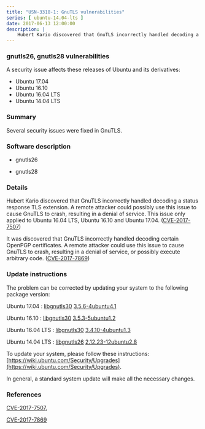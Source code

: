 ```yaml
---
title: "USN-3318-1: GnuTLS vulnerabilities"
series: [ ubuntu-14.04-lts ]
date: 2017-06-13 12:00:00
description: |
    Hubert Kario discovered that GnuTLS incorrectly handled decoding a status response TLS extension. A remote attacker could possibly use this issue to cause GnuTLS to crash, resulting in a denial of service. This issue only applied to Ubuntu 16.04 LTS, Ubuntu 16.10 and Ubuntu 17.04. ([CVE-2017-7507](http://people.ubuntu.com/~ubuntu-security/cve/CVE-2017-7507))
--- 
```

 
### gnutls26, gnutls28 vulnerabilities

A security issue affects these releases of Ubuntu and its derivatives:

* Ubuntu 17.04
* Ubuntu 16.10
* Ubuntu 16.04 LTS
* Ubuntu 14.04 LTS

### Summary

Several security issues were fixed in GnuTLS. 

### Software description

* gnutls26 

* gnutls28 

### Details

Hubert Kario discovered that GnuTLS incorrectly handled decoding a status response TLS extension. A remote attacker could possibly use this issue to cause GnuTLS to crash, resulting in a denial of service. This issue only applied to Ubuntu 16.04 LTS, Ubuntu 16.10 and Ubuntu 17.04. ([CVE-2017-7507](http://people.ubuntu.com/~ubuntu-security/cve/CVE-2017-7507))

It was discovered that GnuTLS incorrectly handled decoding certain OpenPGP certificates. A remote attacker could use this issue to cause GnuTLS to crash, resulting in a denial of service, or possibly execute arbitrary code. ([CVE-2017-7869](http://people.ubuntu.com/~ubuntu-security/cve/CVE-2017-7869)) 

### Update instructions

The problem can be corrected by updating your system to the following package version:

Ubuntu 17.04
 : [libgnutls30](https://launchpad.net/ubuntu/+source/gnutls28) <span> [3.5.6-4ubuntu4.1](https://launchpad.net/ubuntu/+source/gnutls28/3.5.6-4ubuntu4.1) </span> 

Ubuntu 16.10
 : [libgnutls30](https://launchpad.net/ubuntu/+source/gnutls28) <span> [3.5.3-5ubuntu1.2](https://launchpad.net/ubuntu/+source/gnutls28/3.5.3-5ubuntu1.2) </span> 

Ubuntu 16.04 LTS
 : [libgnutls30](https://launchpad.net/ubuntu/+source/gnutls28) <span> [3.4.10-4ubuntu1.3](https://launchpad.net/ubuntu/+source/gnutls28/3.4.10-4ubuntu1.3) </span> 

Ubuntu 14.04 LTS
 : [libgnutls26](https://launchpad.net/ubuntu/+source/gnutls26) <span> [2.12.23-12ubuntu2.8](https://launchpad.net/ubuntu/+source/gnutls26/2.12.23-12ubuntu2.8) </span> 

To update your system, please follow these instructions: [https://wiki.ubuntu.com/Security/Upgrades](https://wiki.ubuntu.com/Security/Upgrades).

In general, a standard system update will make all the necessary changes. 

### References

 [CVE-2017-7507](http://people.ubuntu.com/~ubuntu-security/cve/CVE-2017-7507), 

 [CVE-2017-7869](http://people.ubuntu.com/~ubuntu-security/cve/CVE-2017-7869)
 
